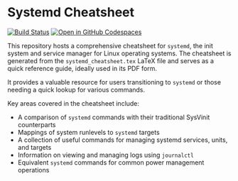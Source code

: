 # Systemd Cheatsheet

[![Build Status](https://github.com/ruzickap/cheatsheet-systemd/workflows/latex-build/badge.svg)](https://github.com/ruzickap/cheatsheet-systemd)
[![Open in GitHub Codespaces](https://github.com/codespaces/badge.svg)](https://codespaces.new/ruzickap/cheatsheet-systemd)

This repository hosts a comprehensive cheatsheet for `systemd`, the init system
and service manager for Linux operating systems. The cheatsheet is generated
from the `systemd_cheatsheet.tex` LaTeX file and serves as a quick reference
guide, ideally used in its PDF form.

It provides a valuable resource for users transitioning to `systemd` or those
needing a quick lookup for various commands.


Key areas covered in the cheatsheet include:
* A comparison of `systemd` commands with their traditional SysVinit counterparts
* Mappings of system runlevels to `systemd` targets
* A collection of useful commands for managing systemd services, units, and targets
* Information on viewing and managing logs using `journalctl`
* Equivalent `systemd` commands for common power management operations

